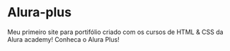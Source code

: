 # Alura-plus
Meu primeiro site para portifólio criado com os cursos de HTML &amp; CSS da Alura academy! Conheca o Alura Plus!
